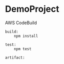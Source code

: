 # DemoProject


AWS CodeBuild

    build:
        npm install

    test:
        npm test

    artifact:

        
